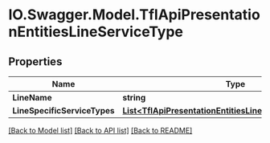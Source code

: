 # IO.Swagger.Model.TflApiPresentationEntitiesLineServiceType
## Properties

Name | Type | Description | Notes
------------ | ------------- | ------------- | -------------
**LineName** | **string** |  | [optional] 
**LineSpecificServiceTypes** | [**List&lt;TflApiPresentationEntitiesLineSpecificServiceType&gt;**](TflApiPresentationEntitiesLineSpecificServiceType.md) |  | [optional] 

[[Back to Model list]](../README.md#documentation-for-models) [[Back to API list]](../README.md#documentation-for-api-endpoints) [[Back to README]](../README.md)

